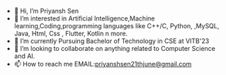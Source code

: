 - 👋 Hi, I’m Priyansh Sen
- 👀 I’m interested in Artificial Intelligence,Machine learning,Coding,programming languages like C++/C, Python, ,MySQL, Java, Html, Css , Flutter, Kotlin n more.
- 🌱 I’m currently Pursuing Bachelor of Technology in CSE at VITB'23
- 💞️ I’m looking to collaborate on anything related to Computer Science and AI.
- 📫 How to reach me EMAIL:priyanshsen21thjune@gmail.com

<!---
priyanshsen19/priyanshsen19 is a ✨ special ✨ repository because its `README.md` (this file) appears on your GitHub profile.
You can click the Preview link to take a look at your changes.
--->
